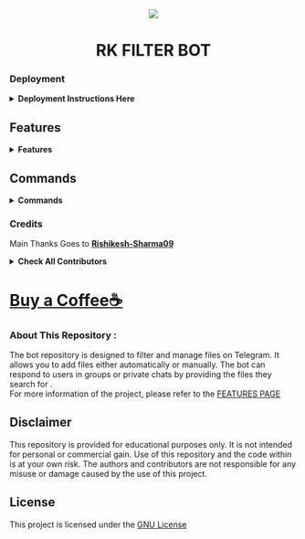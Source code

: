 <p align="center">
  <img src="https://graph.org//file/94891b8229c6b1e03d1e8.jpg">
</p>
<h1 align="center">
  <b>RK FILTER BOT</b>
</h1>


### Deployment 
<details>
<summary><b>Deployment Instructions Here</b></summary>




If You Encounter Any Issues **Deploying** The Repo, Feel Free To Seek Assistance In Our **support group**:




[![Join Support Group    ](https://img.shields.io/badge/Join%20Support%20Group-Click%20Here-blue?style=flat&logo=telegram&labelColor=white&link=https://t.me/Rkbotz)](https://t.me/Rkbotz)


## How To Deploy
[Click Here to Check Deployment Guide](https://github.com/Rishikesh-Sharma09/Auto-Filter-Bot/blob/master/readme/DEPLOYMENT.md)
</details>

## Features
<details>
<summary><b>Features</b></summary>
 
Click [Here To See All Features](https://github.com/Rishikesh-Sharma09/Auto-Filter-Bot/blob/master/readme/FEATURES.md) of the bot.
 
  
 [![Sample Bot](https://img.shields.io/badge/Join%20Support%20Group-Click%20Here-blue?style=flat&logo=telegram&labelColor=white&link=https://t.me/Rkbotz)](https://t.me/Rkbotz)
 
 </details>

## Commands 
<details>
<summary><b>Commands</b></summary>


- Auto Filter
</details>




### Credits
 Main Thanks Goes to <b>[Rishikesh-Sharma09](https://github.com/Rishikesh-Sharma09)</b>


<details>
<summary><b>Check All Contributors</b></summary>
 
 <b>Thanks to all the contributors for their codes and ideas.</b>
 
* [![EvaMaria](https://img.shields.io/static/v1?label=EvaMaria&message=Developers&color=blue)](https://t.me/TeamEvamaria)
* [![Rishikesh](https://img.shields.io/static/v1?label=Rishikesh-Sharma&message=RK_Botz&color=yellow)](https://telegram.me/Rk_botowner)
* [![Mr. Infinity](https://img.shields.io/static/v1?label=Mr.Infinity&message=Infinity_Botz&color=blue)](https://telegram.me/infinitymp07)
* [![ᕼᗩᘉSᗩᖽᐸᗩ](https://img.shields.io/static/v1?label=ᕼᗩᘉSᗩᖽᐸᗩ&message=HA_Bots&color=critical)](https://github.com/HA-Bots)
* [![Technical AKS](https://img.shields.io/static/v1?label=Technical_AKS&message=Tg&color=critical)]()
* [![Bisal](https://img.shields.io/static/v1?label=Bisal&message=Tg&color=critical)](https://github.com/biisal) [![Joelkb](https://img.shields.io/static/v1?label=Joelkb&message=Tg&color=critical)](https://github.com/Joelkbhttps://github.com/technicalaks)
*  and [All Contributors](https://github.com/Rishikesh-Sharma09/Auto-Filter-Bot/graphs/contributors) for Free Help ☺️




## Thanks to
 - [Pyrogram](https://t.me/pyrogramchat) for Library.
</details>


# [Buy a Coffee☕]()




### About This Repository :


The bot repository is designed to filter and manage files on Telegram. It allows you to add files either automatically or manually. The bot can respond to users in groups or private chats by providing the files they search for .
<br>
For more information of the project, please refer to the [FEATURES PAGE](https://github.com/Rishikesh-Sharma09/Auto-Filter-Bot/blob/master/readme/FEATURES.md)


## Disclaimer
This repository is provided for educational purposes only. It is not intended for personal or commercial gain. Use of this repository and the code within is at your own risk. The authors and contributors are not responsible for any misuse or damage caused by the use of this project.




## License




This project is licensed under the [GNU License](https://github.com/Rishikesh-Sharma09/Auto-Filter-Bot/blob/master/LICENSE)


